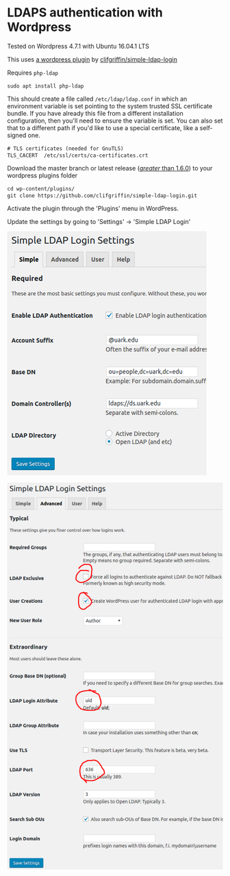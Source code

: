 # LDAPS authentication with Wordpress

Tested on Wordpress 4.7.1 with Ubuntu 16.04.1 LTS

This uses [a wordpress plugin][0] by [clifgriffin/simple-ldap-login][1]

Requires `php-ldap`

    sudo apt install php-ldap

This should create a file called `/etc/ldap/ldap.conf` in which an environment variable is set
pointing to the system trusted SSL certificate bundle. If you have already this file from a different
installation configuration, then you'll need to ensure the variable is set. You can also set that
to a different path if you'd like to use a special certificate, like a self-signed one.

    # TLS certificates (needed for GnuTLS)
    TLS_CACERT	/etc/ssl/certs/ca-certificates.crt

Download the master branch or latest release ([*greater* than 1.6.0][2]) to your wordpress plugins folder

    cd wp-content/plugins/
    git clone https://github.com/clifgriffin/simple-ldap-login.git

Activate the plugin through the 'Plugins' menu in WordPress.

Update the settings by going to 'Settings' -> 'Simple LDAP Login'

![basic settings][3]

![advanced settings][4]

[0]:https://wordpress.org/plugins/simple-ldap-login/
[1]:https://github.com/clifgriffin/simple-ldap-login
[2]:https://github.com/clifgriffin/simple-ldap-login/issues/36
[3]:./images/wp-basic.png
[4]:./images/wp-advanced.png
